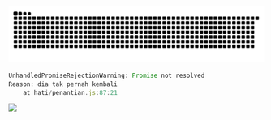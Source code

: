 

<picture>
  <source media="(prefers-color-scheme: dark)" srcset="https://raw.githubusercontent.com/4rnzz/4rnzz/output/github-contribution-grid-snake-dark.svg">
  <source media="(prefers-color-scheme: light)" srcset="https://raw.githubusercontent.com/4rnzz/4rnzz/output/github-contribution-grid-snake.svg">
  <img alt="github contribution grid snake animation" src="https://raw.githubusercontent.com/4rnzz/4rnzz/output/github-contribution-grid-snake.svg">
</picture>


```js
UnhandledPromiseRejectionWarning: Promise not resolved
Reason: dia tak pernah kembali
    at hati/penantian.js:87:21
```

![](http://github-profile-summary-cards.vercel.app/api/cards/profile-details?username=4rnzz&theme=dark)
